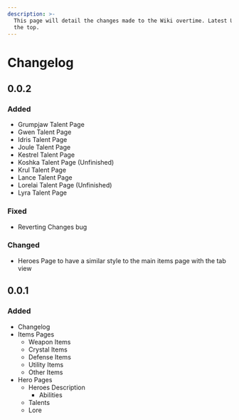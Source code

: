 ```yaml
---
description: >-
  This page will detail the changes made to the Wiki overtime. Latest Updates at
  the top.
---
```


# Changelog

## 0.0.2

### Added

* Grumpjaw Talent Page
* Gwen Talent Page
* Idris Talent Page
* Joule Talent Page
* Kestrel Talent Page
* Koshka Talent Page \(Unfinished\)
* Krul Talent Page
* Lance Talent Page
* Lorelai Talent Page \(Unfinished\)
* Lyra Talent Page

### Fixed

* Reverting Changes bug

### Changed

* Heroes Page to have a similar style to the main items page with the tab view

## 0.0.1

### Added

* Changelog
* Items Pages
  * Weapon Items
  * Crystal Items
  * Defense Items
  * Utility Items
  * Other Items
* Hero Pages
  * Heroes Description
    * Abilities
  * Talents
  * Lore





